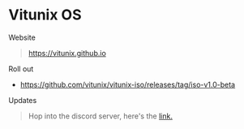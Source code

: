 # Vitunix OS

Website
> https://vitunix.github.io


Roll out
- https://github.com/vitunix/vitunix-iso/releases/tag/iso-v1.0-beta


Updates
> Hop into the discord server, here's the <a href="https://discord.gg/S9ya7eujqZ" target="_blank"> link. </a>

